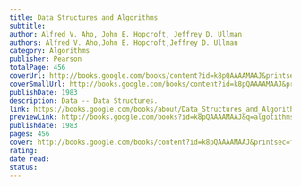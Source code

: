 ```yaml
---
title: Data Structures and Algorithms
subtitle: 
author: Alfred V. Aho, John E. Hopcroft, Jeffrey D. Ullman
authors: Alfred V. Aho,John E. Hopcroft,Jeffrey D. Ullman
category: Algorithms
publisher: Pearson
totalPage: 456
coverUrl: http://books.google.com/books/content?id=k8pQAAAAMAAJ&printsec=frontcover&img=1&zoom=1&source=gbs_api
coverSmallUrl: http://books.google.com/books/content?id=k8pQAAAAMAAJ&printsec=frontcover&img=1&zoom=5&source=gbs_api
publishDate: 1983
description: Data -- Data Structures.
link: https://books.google.com/books/about/Data_Structures_and_Algorithms.html?hl=&id=k8pQAAAAMAAJ
previewLink: http://books.google.com/books?id=k8pQAAAAMAAJ&q=algotithms&dq=algotithms&hl=&as_pt=BOOKS&cd=2&source=gbs_api
publishdate: 1983
pages: 456
cover: http://books.google.com/books/content?id=k8pQAAAAMAAJ&printsec=frontcover&img=1&zoom=1&source=gbs_api
rating: 
date read: 
status:
---
```


